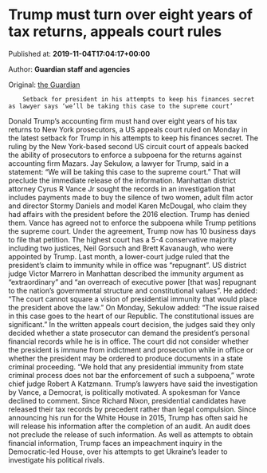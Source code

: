 
# Trump must turn over eight years of tax returns, appeals court rules

Published at: **2019-11-04T17:04:17+00:00**

Author: **Guardian staff and agencies**

Original: [the Guardian](https://www.theguardian.com/us-news/2019/nov/04/donald-trump-tax-returns-appeals-court)


        Setback for president in his attempts to keep his finances secret as lawyer says ‘we’ll be taking this case to the supreme court’
      
Donald Trump’s accounting firm must hand over eight years of his tax returns to New York prosecutors, a US appeals court ruled on Monday in the latest setback for Trump in his attempts to keep his finances secret.
The ruling by the New York-based second US circuit court of appeals backed the ability of prosecutors to enforce a subpoena for the returns against accounting firm Mazars.
Jay Sekulow, a lawyer for Trump, said in a statement: “We will be taking this case to the supreme court.”
That will preclude the immediate release of the information.
Manhattan district attorney Cyrus R Vance Jr sought the records in an investigation that includes payments made to buy the silence of two women, adult film actor and director Stormy Daniels and model Karen McDougal, who claim they had affairs with the president before the 2016 election. Trump has denied them.
Vance has agreed not to enforce the subpoena while Trump petitions the supreme court. Under the agreement, Trump now has 10 business days to file that petition.
The highest court has a 5-4 conservative majority including two justices, Neil Gorsuch and Brett Kavanaugh, who were appointed by Trump.
Last month, a lower-court judge ruled that the president’s claim to immunity while in office was “repugnant”.
US district judge Victor Marrero in Manhattan described the immunity argument as “extraordinary” and “an overreach of executive power [that was] repugnant to the nation’s governmental structure and constitutional values”.
He added: “The court cannot square a vision of presidential immunity that would place the president above the law.”
On Monday, Sekulow added: “The issue raised in this case goes to the heart of our Republic. The constitutional issues are significant.”
In the written appeals court decision, the judges said they only decided whether a state prosecutor can demand the president’s personal financial records while he is in office.
The court did not consider whether the president is immune from indictment and prosecution while in office or whether the president may be ordered to produce documents in a state criminal proceeding.
“We hold that any presidential immunity from state criminal process does not bar the enforcement of such a subpoena,” wrote chief judge Robert A Katzmann.
Trump’s lawyers have said the investigation by Vance, a Democrat, is politically motivated. A spokesman for Vance declined to comment.
Since Richard Nixon, presidential candidates have released their tax records by precedent rather than legal compulsion.
Since announcing his run for the White House in 2015, Trump has often said he will release his information after the completion of an audit. An audit does not preclude the release of such information.
As well as attempts to obtain financial information, Trump faces an impeachment inquiry in the Democratic-led House, over his attempts to get Ukraine’s leader to investigate his political rivals.

